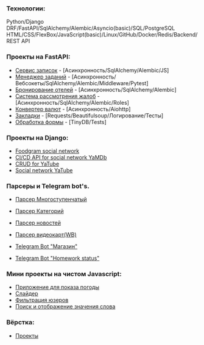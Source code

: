 ### Технологии:
Python/Django DRF/FastAPI/SqlAlchemy/Alembic/Asyncio(basic)/SQL/PostgreSQL
HTML/CSS/FlexBox/JavaScript(basic)/Linux/GitHub/Docker/Redis/Backend/REST API

### Проекты на FastAPI:

- [Сервис записок](https://github.com/methodologyCode/notes_fastapi) - [Асинхронность/SqlAlchemy/Alembic/JS]
- [Менеджер заданий](https://github.com/methodologyCode/task_fastapi) - [Асинхронность/Вебсокеты/SqlAlchemy/Alembic/Middleware/Pytest]
- [Бронирование отелей](https://github.com/methodologyCode/hotels_fastapi) - [Асинхронность/SqlAlchemy/Alembic]
- [Система рассмотрения жалоб](https://github.com/methodologyCode/system_fastapi) - [Асинхронность/SqlAlchemy/Alembic/Roles]
- [Конвертер валют](https://github.com/methodologyCode/exchange_fastapi) - [Асинхронность/Aiohttp]
- [Закладки](https://github.com/methodologyCode/bookmarks_fastapi) - [Requests/Beautifulsoup/Логирование/Тесты]
- [Обработка формы](https://github.com/methodologyCode/form_test_fastapi) - [TinyDB/Tests]

### Проекты на Django:

- [Foodgram social network](https://github.com/methodologyCode/foodgram-project-react)
- [CI/CD API for social network YaMDb](https://github.com/methodologyCode/yamdb_final)
- [CRUD for YaTube](https://github.com/methodologyCode/api_final_yatube)
- [Social network YaTube](https://github.com/methodologyCode/hw05_final)

### Парсеры и Telegram bot's.

- [Парсер Многоступенчатый](https://github.com/methodologyCode/parsing_regions)
- [Парсер Категорий](https://github.com/methodologyCode/parsing_landing)
- [Парсер новостей](https://github.com/methodologyCode/parser_news)
- [Парсер видеокарт(WB)](https://github.com/methodologyCode/parser_wb_videocard)
  
- [Telegram Bot "Магазин"](https://github.com/methodologyCode/tg_iogram)
- [Telegram Bot "Homework status"](https://github.com/methodologyCode/homework_bot)

### Мини проекты на чистом Javascript:

- [Приложение для показа погоды](https://github.com/methodologyCode/weather_js)
- [Слайдер](https://github.com/methodologyCode/slider_js)
- [Фильтрация юзеров](https://github.com/methodologyCode/filter_js)
- [Поиск и отображение значения слова](https://github.com/methodologyCode/search_word)

### Вёрстка:
- [Проекты](https://github.com/methodologyCode/layout)
